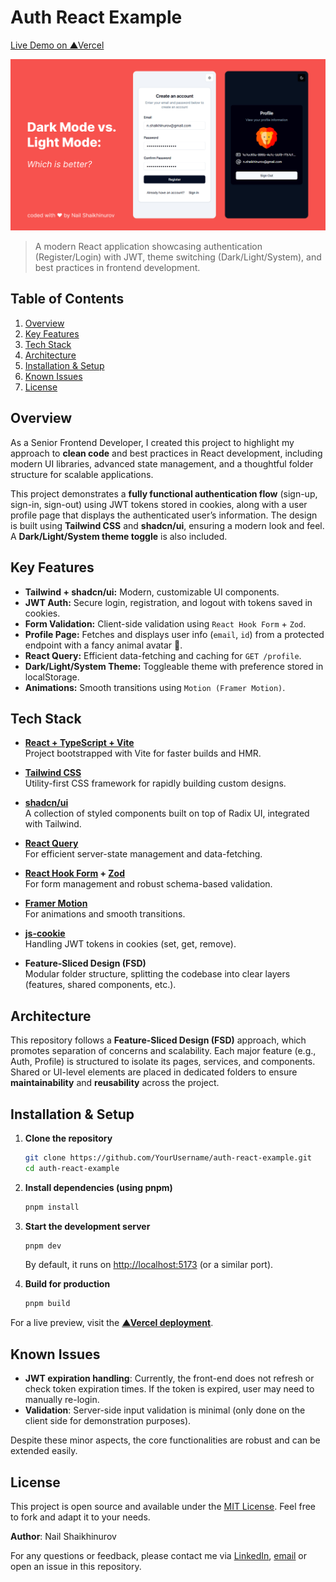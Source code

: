 # Auth React Example

[Live Demo on ▲Vercel](https://auth-react-example-nail-shaikhinurovs-projects.vercel.app/)

![Auth React Example Hero Image](./public/hero.jpg)

> A modern React application showcasing authentication (Register/Login) with JWT, theme switching (Dark/Light/System), and best practices in frontend development.

## Table of Contents

1. [Overview](#overview)
2. [Key Features](#key-features)
3. [Tech Stack](#tech-stack)
4. [Architecture](#architecture)
5. [Installation & Setup](#installation--setup)
6. [Known Issues](#known-issues)
7. [License](#license)

## Overview

As a Senior Frontend Developer, I created this project to highlight my approach to **clean code** and best practices in React development, including modern UI libraries, advanced state management, and a thoughtful folder structure for scalable applications.

This project demonstrates a **fully functional authentication flow** (sign-up, sign-in, sign-out) using JWT tokens stored in cookies, along with a user profile page that displays the authenticated user’s information. The design is built using **Tailwind CSS** and **shadcn/ui**, ensuring a modern look and feel. A **Dark/Light/System theme toggle** is also included.

## Key Features

- **Tailwind + shadcn/ui:** Modern, customizable UI components.
- **JWT Auth:** Secure login, registration, and logout with tokens saved in cookies.
- **Form Validation:** Client-side validation using `React Hook Form` + `Zod`.
- **Profile Page:** Fetches and displays user info (`email`, `id`) from a protected endpoint with a fancy animal avatar 🦁.
- **React Query:** Efficient data-fetching and caching for `GET /profile`.
- **Dark/Light/System Theme:** Toggleable theme with preference stored in localStorage.
- **Animations:** Smooth transitions using `Motion (Framer Motion)`.

## Tech Stack

- **[React + TypeScript + Vite](https://vitejs.dev/)**  
  Project bootstrapped with Vite for faster builds and HMR.

- **[Tailwind CSS](https://tailwindcss.com/)**  
  Utility-first CSS framework for rapidly building custom designs.

- **[shadcn/ui](https://ui.shadcn.com/)**  
  A collection of styled components built on top of Radix UI, integrated with Tailwind.

- **[React Query](https://tanstack.com/query/v4)**  
  For efficient server-state management and data-fetching.

- **[React Hook Form](https://react-hook-form.com/) + [Zod](https://github.com/colinhacks/zod)**  
  For form management and robust schema-based validation.

- **[Framer Motion](https://www.framer.com/motion/)**  
  For animations and smooth transitions.

- **[js-cookie](https://github.com/js-cookie/js-cookie)**  
  Handling JWT tokens in cookies (set, get, remove).

- **Feature-Sliced Design (FSD)**  
  Modular folder structure, splitting the codebase into clear layers (features, shared components, etc.).

## Architecture

This repository follows a **Feature-Sliced Design (FSD)** approach, which promotes separation of concerns and scalability. Each major feature (e.g., Auth, Profile) is structured to isolate its pages, services, and components. Shared or UI-level elements are placed in dedicated folders to ensure **maintainability** and **reusability** across the project.

## Installation & Setup

1. **Clone the repository**

   ```bash
   git clone https://github.com/YourUsername/auth-react-example.git
   cd auth-react-example
   ```

2. **Install dependencies (using pnpm)**

   ```bash
   pnpm install
   ```

3. **Start the development server**

   ```bash
   pnpm dev
   ```

   By default, it runs on [http://localhost:5173](http://localhost:5173) (or a similar port).

4. **Build for production**
   ```bash
   pnpm build
   ```

For a live preview, visit the **[▲Vercel deployment](https://auth-react-example-nail-shaikhinurovs-projects.vercel.app/)**.

## Known Issues

- **JWT expiration handling**: Currently, the front-end does not refresh or check token expiration times. If the token is expired, user may need to manually re-login.
- **Validation**: Server-side input validation is minimal (only done on the client side for demonstration purposes).

Despite these minor aspects, the core functionalities are robust and can be extended easily.

## License

This project is open source and available under the [MIT License](LICENSE). Feel free to fork and adapt it to your needs.

**Author**: Nail Shaikhinurov

For any questions or feedback, please contact me via [LinkedIn](https://www.linkedin.com/in/nail-shaikhinurov-00950a2b4/), [email](mailto:n.shaikhinurov@gmail.com) or open an issue in this repository.
